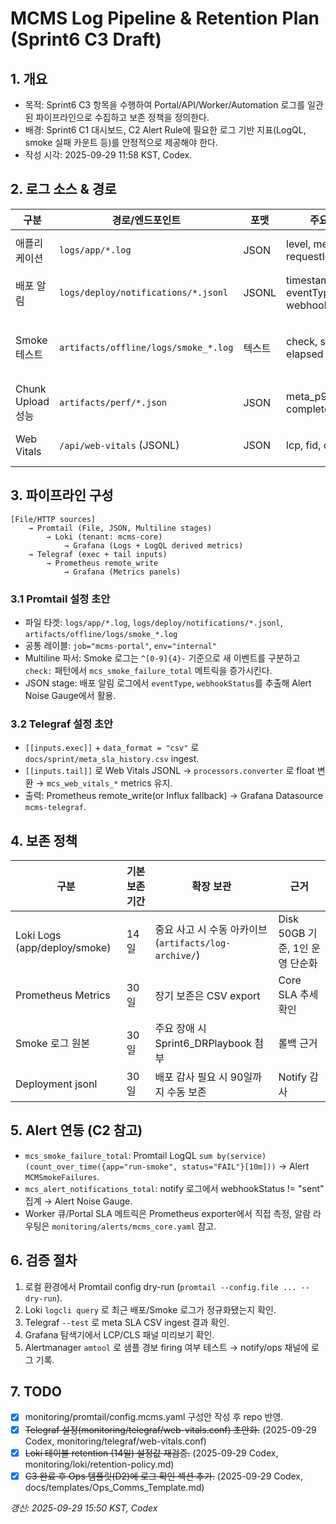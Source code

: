 # MCMS Log Pipeline & Retention Plan (Sprint6 C3 Draft)

## 1. 개요
- 목적: Sprint6 C3 항목을 수행하여 Portal/API/Worker/Automation 로그를 일관된 파이프라인으로 수집하고 보존 정책을 정의한다.
- 배경: Sprint6 C1 대시보드, C2 Alert Rule에 필요한 로그 기반 지표(LogQL, smoke 실패 카운트 등)를 안정적으로 제공해야 한다.
- 작성 시각: 2025-09-29 11:58 KST, Codex.

## 2. 로그 소스 & 경로
| 구분 | 경로/엔드포인트 | 포맷 | 주요 필드 | 소비처 |
|------|----------------|------|-----------|--------|
| 애플리케이션 | `logs/app/*.log` | JSON | level, message, requestId, route | Loki → Grafana Logs |
| 배포 알림 | `logs/deploy/notifications/*.jsonl` | JSONL | timestamp, eventType, webhookStatus | Loki → Deployment Status 패널 |
| Smoke 테스트 | `artifacts/offline/logs/smoke_*.log` | 텍스트 | check, status, elapsed | Loki multiline pipeline → Smoke Matrix |
| Chunk Upload 성능 | `artifacts/perf/*.json` | JSON | meta_p95_ms, complete_p95_ms | Telegraf exec → Prometheus |
| Web Vitals | `/api/web-vitals` (JSONL) | JSON | lcp, fid, cls | Telegraf tail → Prometheus |

## 3. 파이프라인 구성
```
[File/HTTP sources]
    → Promtail (File, JSON, Multiline stages)
        → Loki (tenant: mcms-core)
            → Grafana (Logs + LogQL derived metrics)
    → Telegraf (exec + tail inputs)
        → Prometheus remote_write
            → Grafana (Metrics panels)
```

### 3.1 Promtail 설정 초안
- 파일 타겟: `logs/app/*.log`, `logs/deploy/notifications/*.jsonl`, `artifacts/offline/logs/smoke_*.log`
- 공통 레이블: `job="mcms-portal"`, `env="internal"`
- Multiline 파서: Smoke 로그는 `^[0-9]{4}-` 기준으로 새 이벤트를 구분하고 `check:` 패턴에서 `mcs_smoke_failure_total` 메트릭을 증가시킨다.
- JSON stage: 배포 알림 로그에서 `eventType`, `webhookStatus`를 추출해 Alert Noise Gauge에서 활용.

### 3.2 Telegraf 설정 초안
- `[[inputs.exec]]` + `data_format = "csv"` 로 `docs/sprint/meta_sla_history.csv` ingest.
- `[[inputs.tail]]` 로 Web Vitals JSONL -> `processors.converter` 로 float 변환 → `mcs_web_vitals_*` metrics 유지.
- 출력: Prometheus remote_write(or Influx fallback) → Grafana Datasource `mcms-telegraf`.

## 4. 보존 정책
| 구분 | 기본 보존 기간 | 확장 보관 | 근거 |
|------|---------------|----------|------|
| Loki Logs (app/deploy/smoke) | 14일 | 중요 사고 시 수동 아카이브 (`artifacts/log-archive/`) | Disk 50GB 기준, 1인 운영 단순화 |
| Prometheus Metrics | 30일 | 장기 보존은 CSV export | Core SLA 추세 확인 |
| Smoke 로그 원본 | 30일 | 주요 장애 시 Sprint6_DRPlaybook 첨부 | 롤백 근거 |
| Deployment jsonl | 30일 | 배포 감사 필요 시 90일까지 수동 보존 | Notify 감사 |

## 5. Alert 연동 (C2 참고)
- `mcs_smoke_failure_total`: Promtail LogQL `sum by(service)(count_over_time({app="run-smoke", status="FAIL"}[10m]))` → Alert `MCMSmokeFailures`.
- `mcs_alert_notifications_total`: notify 로그에서 webhookStatus != "sent" 집계 → Alert Noise Gauge.
- Worker 큐/Portal SLA 메트릭은 Prometheus exporter에서 직접 측정, 알람 라우팅은 `monitoring/alerts/mcms_core.yaml` 참고.

## 6. 검증 절차
1. 로컬 환경에서 Promtail config dry-run (`promtail --config.file ... --dry-run`).
2. Loki `logcli query` 로 최근 배포/Smoke 로그가 정규화됐는지 확인.
3. Telegraf `--test` 로 meta SLA CSV ingest 결과 확인.
4. Grafana 탐색기에서 LCP/CLS 패널 미리보기 확인.
5. Alertmanager `amtool` 로 샘플 경보 firing 여부 테스트 → notify/ops 채널에 로그 기록.

## 7. TODO
- [x] monitoring/promtail/config.mcms.yaml 구성안 작성 후 repo 반영.
- [x] ~~Telegraf 설정(monitoring/telegraf/web-vitals.conf) 초안화.~~ (2025-09-29 Codex, monitoring/telegraf/web-vitals.conf)
- [x] ~~Loki 테이블 retention (14일) 설정값 재검증.~~ (2025-09-29 Codex, monitoring/loki/retention-policy.md)
- [x] ~~C3 완료 후 Ops 템플릿(D2)에 로그 확인 섹션 추가.~~ (2025-09-29 Codex, docs/templates/Ops_Comms_Template.md)

*갱신: 2025-09-29 15:50 KST, Codex*
